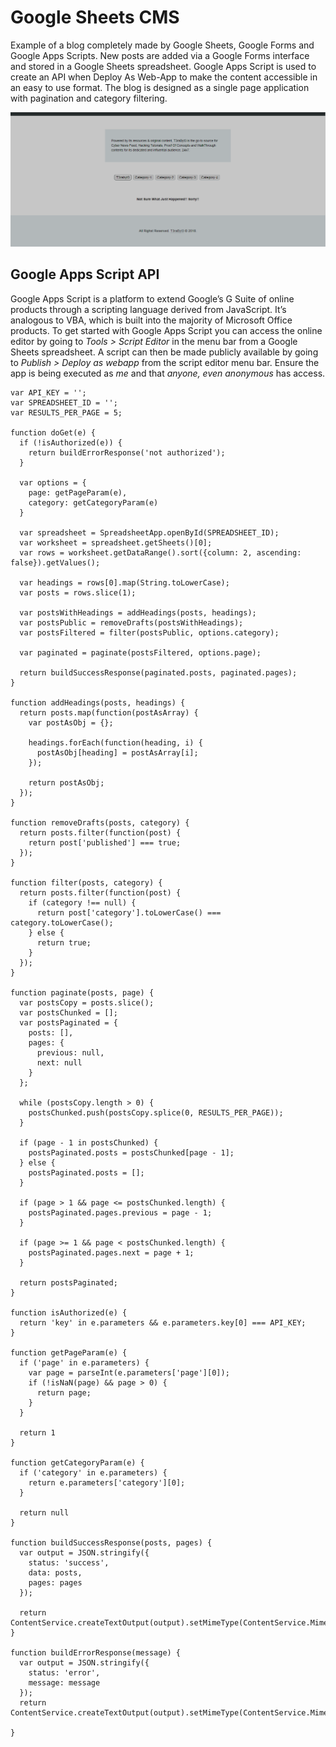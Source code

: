 # Google Sheets CMS
Example of a blog completely made by Google Sheets, Google Forms and Google Apps Scripts. New posts are added via a Google Forms interface and stored in a Google Sheets spreadsheet. Google Apps Script is used to create an API when Deploy As Web-App to make the content accessible in an easy to use format. The blog is designed as a single page application with pagination and category filtering.

![Blog screenshot](img/Demo.PNG)

## Google Apps Script API
Google Apps Script is a platform to  extend Google’s G Suite of online products through a scripting language derived from JavaScript. It’s analogous to VBA, which is built into the majority of Microsoft Office products. To get started with Google Apps Script you can access the online editor by going to *Tools > Script Editor* in the menu bar from a Google Sheets spreadsheet. A script can then be made publicly available by going to *Publish > Deploy as webapp* from the script editor menu bar. Ensure the app is being executed as *me* and that *anyone, even anonymous* has access.

```
var API_KEY = '';
var SPREADSHEET_ID = '';
var RESULTS_PER_PAGE = 5;

function doGet(e) {
  if (!isAuthorized(e)) {
    return buildErrorResponse('not authorized');
  }

  var options = {
    page: getPageParam(e),
    category: getCategoryParam(e)
  }

  var spreadsheet = SpreadsheetApp.openById(SPREADSHEET_ID);
  var worksheet = spreadsheet.getSheets()[0];
  var rows = worksheet.getDataRange().sort({column: 2, ascending: false}).getValues();

  var headings = rows[0].map(String.toLowerCase);
  var posts = rows.slice(1);

  var postsWithHeadings = addHeadings(posts, headings);
  var postsPublic = removeDrafts(postsWithHeadings);
  var postsFiltered = filter(postsPublic, options.category);

  var paginated = paginate(postsFiltered, options.page);

  return buildSuccessResponse(paginated.posts, paginated.pages);
}

function addHeadings(posts, headings) {
  return posts.map(function(postAsArray) {
    var postAsObj = {};

    headings.forEach(function(heading, i) {
      postAsObj[heading] = postAsArray[i];
    });

    return postAsObj;
  });
}

function removeDrafts(posts, category) {
  return posts.filter(function(post) {
    return post['published'] === true;
  });
}

function filter(posts, category) {
  return posts.filter(function(post) {
    if (category !== null) {
      return post['category'].toLowerCase() === category.toLowerCase();
    } else {
      return true;
    }
  });
}

function paginate(posts, page) {
  var postsCopy = posts.slice();
  var postsChunked = [];
  var postsPaginated = {
    posts: [],
    pages: {
      previous: null,
      next: null
    }
  };

  while (postsCopy.length > 0) {
    postsChunked.push(postsCopy.splice(0, RESULTS_PER_PAGE));
  }

  if (page - 1 in postsChunked) {
    postsPaginated.posts = postsChunked[page - 1];
  } else {
    postsPaginated.posts = [];
  }

  if (page > 1 && page <= postsChunked.length) {
    postsPaginated.pages.previous = page - 1;
  }

  if (page >= 1 && page < postsChunked.length) {
    postsPaginated.pages.next = page + 1;
  }

  return postsPaginated;
}

function isAuthorized(e) {
  return 'key' in e.parameters && e.parameters.key[0] === API_KEY;
}

function getPageParam(e) {
  if ('page' in e.parameters) {
    var page = parseInt(e.parameters['page'][0]);
    if (!isNaN(page) && page > 0) {
      return page;
    }
  }

  return 1
}

function getCategoryParam(e) {
  if ('category' in e.parameters) {
    return e.parameters['category'][0];
  }

  return null
}

function buildSuccessResponse(posts, pages) {
  var output = JSON.stringify({
    status: 'success',
    data: posts,
    pages: pages
  });

  return ContentService.createTextOutput(output).setMimeType(ContentService.MimeType.JSON);
}

function buildErrorResponse(message) {
  var output = JSON.stringify({
    status: 'error',
    message: message
  });
  return ContentService.createTextOutput(output).setMimeType(ContentService.MimeType.JSON);

}
```
